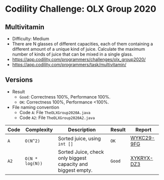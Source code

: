 # Codility Challenge: OLX Group 2020

## Multivitamin

- Difficulty: Medium
- There are N glasses of different capacities, each of them containing a different amount of a unique kind of juice. Calculate the maximum number of kinds of juice that can be mixed in a single glass.
- <https://app.codility.com/programmers/challenges/olx_group2020/>
- <https://app.codility.com/programmers/task/multivitamin/>

## Versions

- Result
  - `Good`: Correctness 100%, Performance 100%.
  - `OK`: Correctness 100%, Performance <100%.
- File naming convention
  - Code `A`: File `TheOLXGroup2020A.java`
  - Code `A2`: File `TheOLXGroup2020A2.java`

| Code | Complexity      | Description                                                  | Result | Report                                                                  |
| ---- | --------------- | ------------------------------------------------------------ | ------ | ----------------------------------------------------------------------- |
| `A`  | `O(N^2)`        | Sorted juice, using `int []`                                 | `OK`   | [WYKC29-9FG](https://app.codility.com/demo/results/trainingWYKC29-9FG/) |
| `A2` | `O(N * log(N))` | Sorted Juice, check only biggest capacity and biggest empty. | `Good` | [XYKRYX-DZ3](https://app.codility.com/demo/results/trainingXYKRYX-DZ3/) |
